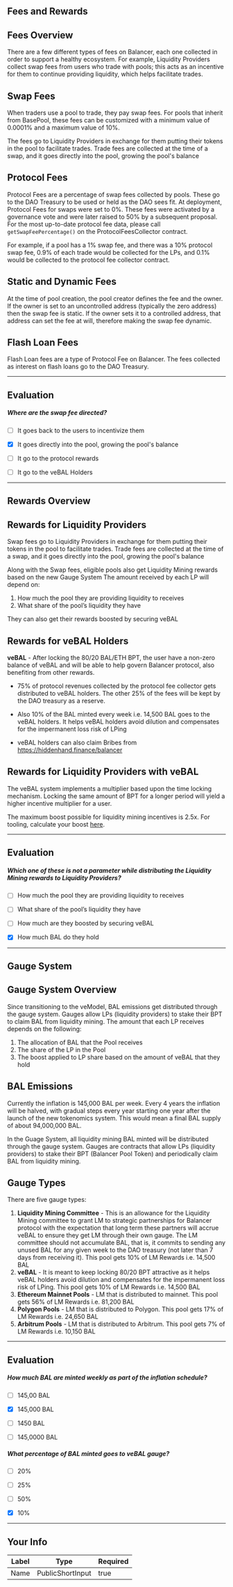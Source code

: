 ## Fees and Rewards


## Fees Overview


There are a few different types of fees on Balancer, each one collected in order to support a healthy ecosystem. For example, Liquidity Providers collect swap fees from users who trade with pools; this acts as an incentive for them to continue providing liquidity, which helps facilitate trades.        

## Swap Fees
When traders use a pool to trade, they pay swap fees. For pools that inherit from BasePool, these fees can be customized with a minimum value of 0.0001% and a maximum value of 10%. 

The fees go to Liquidity Providers in exchange for them putting their tokens in the pool to facilitate trades. Trade fees are collected at the time of a swap, and it goes directly into the pool, growing the pool's balance

## Protocol Fees 
Protocol Fees are a percentage of swap fees collected by pools. These go to the DAO Treasury to be used or held as the DAO sees fit. At deployment, Protocol Fees for swaps were set to 0%. These fees were activated by a governance vote and were later raised to 50% by a subsequent proposal. For the most up-to-date protocol fee data, please call `getSwapFeePercentage()` on the ProtocolFeesCollector contract.

For example, if a pool has a 1% swap fee, and there was a 10% protocol swap fee, 0.9% of each trade would be collected for the LPs, and 0.1% would be collected to the protocol fee collector contract.

## Static and Dynamic Fees
At the time of pool creation, the pool creator defines the fee and the owner. If the owner is set to an uncontrolled address (typically the zero address) then the swap fee is static. If the owner sets it to a controlled address, that address can set the fee at will, therefore making the swap fee dynamic.

## Flash Loan Fees
Flash Loan fees are a type of Protocol Fee on Balancer. The fees collected as interest on flash loans go to the DAO Treasury.

    


---
## Evaluation





##### Where are the swap fee directed?  
     
- [ ]  It goes back to the users to incentivize them
- [x]  It goes directly into the pool, growing the pool's balance
- [ ]  It go to the protocol rewards
- [ ]  It go to the veBAL Holders

    


---
## Rewards Overview

## Rewards for Liquidity Providers
Swap fees go to Liquidity Providers in exchange for them putting their tokens in the pool to facilitate trades. Trade fees are collected at the time of a swap, and it goes directly into the pool, growing the pool's balance

Along with the Swap fees, eligible pools also get Liquidity Mining rewards based on the new Gauge System
The amount received by each LP will depend on:
1. How much the pool they are providing liquidity to receives
2. What share of the pool’s liquidity they have

They can also get their rewards boosted by securing veBAL

## Rewards for veBAL Holders
**veBAL** - After locking the 80/20 BAL/ETH BPT, the user have a non-zero balance of veBAL and will be able to help govern Balancer protocol, also benefiting from other rewards.

* 75% of protocol revenues collected by the protocol fee collector gets distributed to veBAL holders. The other 25% of the fees will be kept by the DAO treasury as a reserve.

* Also 10% of the BAL minted every week i.e. 14,500 BAL goes to the veBAL holders.  It helps veBAL holders avoid dilution and compensates for the impermanent loss risk of LPing 

* veBAL holders can also claim Bribes from https://hiddenhand.finance/balancer

## Rewards for Liquidity Providers with veBAL
The veBAL system implements a multiplier based upon the time locking mechanism. Locking the same amount of BPT for a longer period will yield a higher incentive multiplier for a user.

The maximum boost possible for liquidity mining incentives is 2.5x. For tooling, calculate your boost [here](https://balancer.tools/boost).


    


---
## Evaluation





##### Which one of these is not a parameter while distributing the Liquidity Mining rewards to Liquidity Providers?  
     
- [ ]  How much the pool they are providing liquidity to receives
- [ ]  What share of the pool’s liquidity they have
- [ ]  How much are they boosted by securing veBAL
- [x]  How much BAL do they hold

    


---
## Gauge System

## Gauge System Overview
Since transitioning to the veModel, BAL emissions get distributed through the gauge system. Gauges allow LPs (liquidity providers) to stake their BPT to claim BAL from liquidity mining. The amount that each LP receives depends on the following:
1. The allocation of BAL that the Pool receives
2. The share of the LP in the Pool
3. The boost applied to LP share based on the amount of veBAL that they hold

## BAL Emissions
Currently the inflation is 145,000 BAL per week. Every 4 years the inflation will be halved, with gradual steps every year starting one year after the launch of the new tokenomics system. This would mean a final BAL supply of about 94,000,000 BAL.

In the Guage System, all liquidity mining BAL minted will be distributed through the gauge system. Gauges are contracts that allow LPs (liquidity providers) to stake their BPT (Balancer Pool Token) and periodically claim BAL from liquidity mining.

## Gauge Types
There are five gauge types: 
1. **Liquidity Mining Committee** - This is an allowance for the Liquidity Mining committee to grant LM to strategic partnerships for Balancer protocol with the expectation that long term these partners will accrue veBAL to ensure they get LM through their own gauge. The LM committee should not accumulate BAL, that is, it commits to sending any unused BAL for any given week to the DAO treasury (not later than 7 days from receiving it). This pool gets  10% of LM Rewards i.e. 14,500 BAL
2. **veBAL** - It is meant to keep locking 80/20 BPT attractive as it helps veBAL holders avoid dilution and compensates for the impermanent loss risk of LPing. This pool gets  10% of LM Rewards i.e. 14,500 BAL
3. **Ethereum Mainnet Pools** - LM that is distributed to mainnet. This pool gets  56% of LM Rewards i.e. 81,200 BAL
4. **Polygon Pools** - LM that is distributed to Polygon. This pool gets  17% of LM Rewards i.e. 24,650 BAL
5. **Arbitrum Pools** - LM that is distributed to Arbitrum. This pool gets  7% of LM Rewards i.e. 10,150 BAL

    


---
## Evaluation





##### How much BAL are minted weekly as part of the inflation schedule?  
     
- [ ]  145,00 BAL
- [x]  145,000 BAL
- [ ]  1450 BAL
- [ ]  145,0000 BAL





##### What percentage of BAL minted goes to veBAL gauge?  
     
- [ ]  20%
- [ ]  25%
- [ ]  50%
- [x]  10%

    


---
## Your Info





| Label | Type | Required |
| ----------- | ----------- | ---- |
| Name        | PublicShortInput   |  true    |


    

